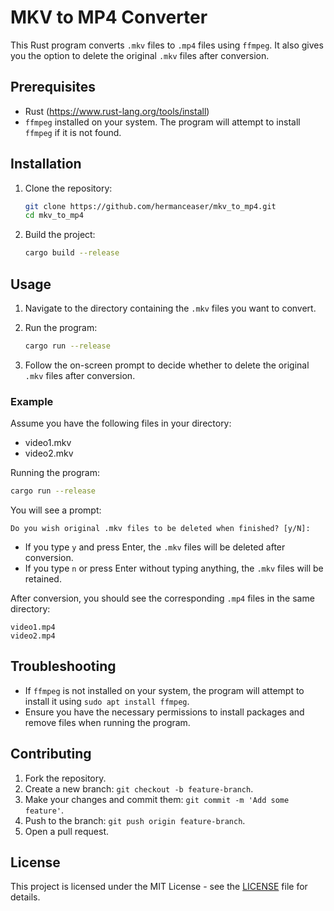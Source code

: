 # MKV to MP4 Converter

This Rust program converts `.mkv` files to `.mp4` files using `ffmpeg`. It also gives you the option to delete the original `.mkv` files after conversion.

## Prerequisites

- Rust (https://www.rust-lang.org/tools/install)
- `ffmpeg` installed on your system. The program will attempt to install `ffmpeg` if it is not found.

## Installation

1. Clone the repository:
    ```sh
    git clone https://github.com/hermanceaser/mkv_to_mp4.git
    cd mkv_to_mp4
    ```

2. Build the project:
    ```sh
    cargo build --release
    ```

## Usage

1. Navigate to the directory containing the `.mkv` files you want to convert.

2. Run the program:
    ```sh
    cargo run --release
    ```

3. Follow the on-screen prompt to decide whether to delete the original `.mkv` files after conversion.

### Example

Assume you have the following files in your directory:
- video1.mkv
- video2.mkv


Running the program:
```sh
cargo run --release
```

You will see a prompt:
```
Do you wish original .mkv files to be deleted when finished? [y/N]:
```

- If you type `y` and press Enter, the `.mkv` files will be deleted after conversion.
- If you type `n` or press Enter without typing anything, the `.mkv` files will be retained.

After conversion, you should see the corresponding `.mp4` files in the same directory:
```
video1.mp4
video2.mp4
```

## Troubleshooting

- If `ffmpeg` is not installed on your system, the program will attempt to install it using `sudo apt install ffmpeg`.
- Ensure you have the necessary permissions to install packages and remove files when running the program.

## Contributing

1. Fork the repository.
2. Create a new branch: `git checkout -b feature-branch`.
3. Make your changes and commit them: `git commit -m 'Add some feature'`.
4. Push to the branch: `git push origin feature-branch`.
5. Open a pull request.

## License

This project is licensed under the MIT License - see the [LICENSE](LICENSE) file for details.